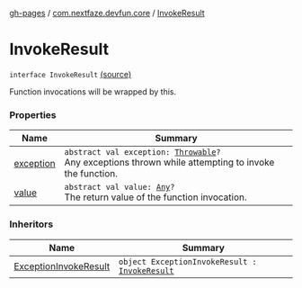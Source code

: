 [gh-pages](../../index.md) / [com.nextfaze.devfun.core](../index.md) / [InvokeResult](./index.md)

# InvokeResult

`interface InvokeResult` [(source)](https://github.com/NextFaze/dev-fun/tree/master/devfun-annotations/src/main/java/com/nextfaze/devfun/core/Definitions.kt#L128)

Function invocations will be wrapped by this.

### Properties

| Name | Summary |
|---|---|
| [exception](exception.md) | `abstract val exception: `[`Throwable`](https://kotlinlang.org/api/latest/jvm/stdlib/kotlin/-throwable/index.html)`?`<br>Any exceptions thrown while attempting to invoke the function. |
| [value](value.md) | `abstract val value: `[`Any`](https://kotlinlang.org/api/latest/jvm/stdlib/kotlin/-any/index.html)`?`<br>The return value of the function invocation. |

### Inheritors

| Name | Summary |
|---|---|
| [ExceptionInvokeResult](../../com.nextfaze.devfun.internal.exception/-exception-invoke-result/index.md) | `object ExceptionInvokeResult : `[`InvokeResult`](./index.md) |
